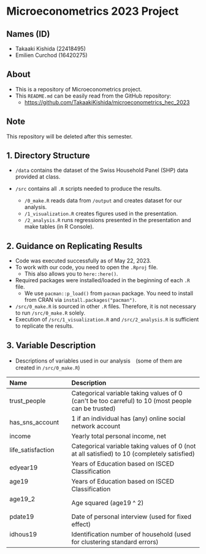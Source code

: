 # Microeconometrics 2023 Project


## Names (ID)
- Takaaki Kishida (22418495)
- Emilien Curchod (16420275)


## About 
- This is a repository of Microeconometrics project. 
- This `README.md` can be easily read from the GitHub repository: 
  - https://github.com/TakaakiKishida/microeconometrics_hec_2023


## Note
This repository will be deleted after this semester. 


## 1. Directory Structure
- `/data` contains the dataset of the Swiss Household Panel (SHP) data provided at class.

- `/src` contains all `.R` scripts needed to produce the results. 
  - `/0_make.R` reads data from `/output` and creates dataset for our analysis.
  - `/1_visualization.R` creates figures used in the presentation.
  - `/2_analysis.R` runs regressions presented in the presentation and make tables (in R Console).


## 2. Guidance on Replicating Results
- Code was executed successfully as of May 22, 2023. 
- To work with our code, you need to open the `.Rproj` file. 
  - This also allows you to `here::here()`. 
- Required packages were installed/loaded in the beginning of each `.R` file. 
  - We use `pacman::p_load()` from `pacman` package. You need to install from CRAN via `install.packages("pacman")`. 
- `/src/0_make.R` is sourced in other `.R` files. Therefore, it is not necessary to run `/src/0_make.R` solely. 
- Execution of `/src/1_visualization.R` and `/src/2_analysis.R` is sufficient to replicate the results. 


## 3. Variable Description

- Descriptions of variables used in our analysis　(some of them are created in `/src/0_make.R`)

| Name               | Description                                                                                           |
|:-------------------|:------------------------------------------------------------------------------------------------------|
| trust_people       | Categorical variable taking values of 0 (can't be too carreful) to 10 (most people can be trusted)    |
| has_sns_account    | 1 if an individual has (any) online social network account                                            |
| income             | Yearly total personal income, net                                                                     |
| life_satisfaction  | Categorical variable taking values of 0 (not at all satisfied) to 10 (completely satisfied)           |
| edyear19           | Years of Education based on ISCED Classification                                                      |
| age19 　　　　　      　    | Years of Education based on ISCED Classification                                                      |
| age19_2 　　　　　      　  | Age squared (age19 ^ 2)                                                                               |
| pdate19 　　　　　      　  | Date of personal interview (used for fixed effect)                                                    |
| idhous19 　　　　　     　  | Identification number of household (used for clustering standard errors)                              |
